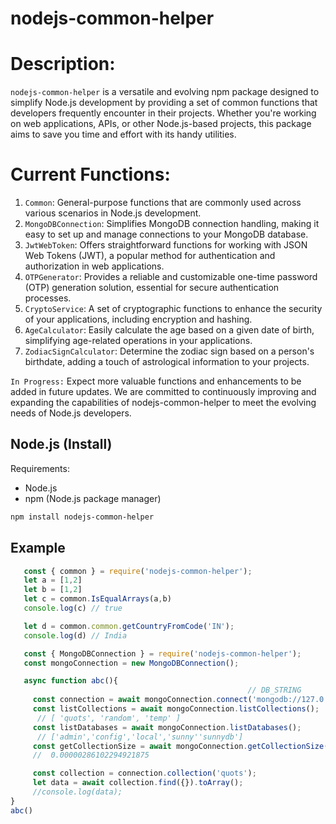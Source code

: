 # nodejs-common-helper

# Description:
`nodejs-common-helper` is a versatile and evolving npm package designed to simplify Node.js development by providing a set of common functions that developers frequently encounter in their projects. Whether you're working on web applications, APIs, or other Node.js-based projects, this package aims to save you time and effort with its handy utilities.

# Current Functions:
1. `Common`: General-purpose functions that are commonly used across various scenarios in Node.js development.
2. `MongoDBConnection`: Simplifies MongoDB connection handling, making it easy to set up and manage connections to your MongoDB database.
3. `JwtWebToken`: Offers straightforward functions for working with JSON Web Tokens (JWT), a popular method for authentication and authorization in web applications.
4. `OTPGenerator`: Provides a reliable and customizable one-time password (OTP) generation solution, essential for secure authentication processes.
5. `CryptoService`: A set of cryptographic functions to enhance the security of your applications, including encryption and hashing.
6. `AgeCalculator`: Easily calculate the age based on a given date of birth, simplifying age-related operations in your applications.
7. `ZodiacSignCalculator`: Determine the zodiac sign based on a person's birthdate, adding a touch of astrological information to your projects.

`In Progress:`
Expect more valuable functions and enhancements to be added in future updates. We are committed to continuously improving and expanding the capabilities of nodejs-common-helper to meet the evolving needs of Node.js developers.

## Node.js (Install)

Requirements:

- Node.js
- npm (Node.js package manager)

```bash
npm install nodejs-common-helper
```

## Example

``` js
   const { common } = require('nodejs-common-helper');
   let a = [1,2]
   let b = [1,2]
   let c = common.IsEqualArrays(a,b)
   console.log(c) // true

   let d = common.common.getCountryFromCode('IN');
   console.log(d) // India
```

``` js
   const { MongoDBConnection } = require('nodejs-common-helper');
   const mongoConnection = new MongoDBConnection();

   async function abc(){
                                                     // DB_STRING                   COLLECTION_NAME
     const connection = await mongoConnection.connect('mongodb://127.0.0.1:27017', 'sunnydb');
     const listCollections = await mongoConnection.listCollections();
      // [ 'quots', 'random', 'temp' ]
     const listDatabases = await mongoConnection.listDatabases();
      // ['admin','config','local','sunny''sunnydb']
     const getCollectionSize = await mongoConnection.getCollectionSize('sunnydb','quots'); 
     //  0.00000286102294921875

     const collection = connection.collection('quots');
     let data = await collection.find({}).toArray();
     //console.log(data);
}
abc()
```